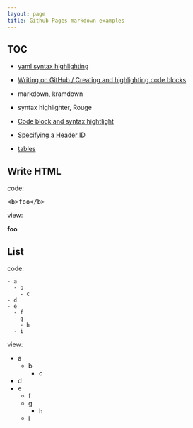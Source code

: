 ```yaml
---
layout: page
title: Github Pages markdown examples
---
```


## TOC

- [yaml syntax highlighting](/gfm-yaml.html)

- [Writing on GitHub / Creating and highlighting code blocks](https://help.github.com/articles/creating-and-highlighting-code-blocks/)

- markdown, kramdown
- syntax highlighter, Rouge

- [Code block and syntax hightlight](/development/github-pages/github-pages-markdown-code-block-examples)
- [Specifying a Header ID](/kramdown.html#specifying-a-header-id)
- [tables](/kramdown.html#table)

## Write HTML

code:

<pre>
&lt;b&gt;foo&lt;/b&gt;
</pre>

view:

<b>foo</b>

## List

code:

    - a
      - b
        - c
    - d
    - e
      - f
      - g
        - h
      - i

view:

- a
  - b
    - c
- d
- e
  - f
  - g
    - h
  - i
